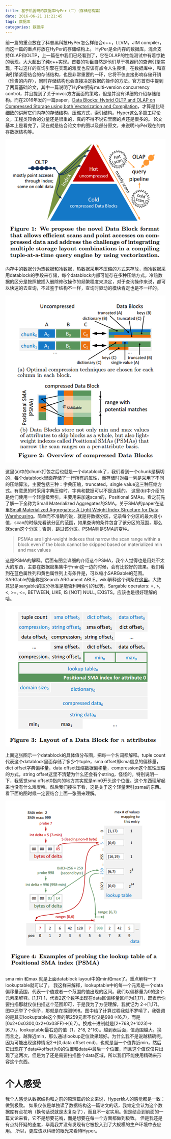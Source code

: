 ```yaml
---
title: 基于机器码的数据库HyPer（二）（存储结构篇）
date: 2016-06-21 11:21:45
tags: 数据库
categories: 数据库
---
```


前一篇的重点放在了科普黑科技HyPer怎么样结合c++，LLVM，JIM compiler，而这一篇的重点将放在HyPer的存储结构上。
HyPer是全内存的数据库，混合支持OLAP和OLTP，上一篇在中我们已经看到了，它在OLAP的性能测试中有着惊艳的表现，大大超出了纯c++实现。首要的功臣自然是他们基于机器码的查询引擎实现，不过这样的查询引擎在实现的难度也应该有点令人生畏惧。在数据库中，和查询引擎紧密结合的存储结构，也是非常重要的一环，它将不仅直接影响存储开销（珍贵的内存），同时存储结构也会直接决定数据的操作的方法。官方首页中提到了两篇基础论文，其中一篇说明了HyPer拥有multi-version concurrency control，并且提到了关于mvcc方方面面的策略，但是并没有详细的介绍存储结构。而在2016年发的一篇paper，[Data Blocks: Hybrid OLTP and OLAP on Compressed Storage using both Vectorization and Compilation](http://db.in.tum.de/downloads/publications/datablocks.pdf)，才算是比较细致的讲解它们内存的存储结构，压缩方式，索引结构。Hyper这么多篇工程论文，工程类顶会的分量还是很重的，真的不得不说它里面的点还是很多的。
论文基本上是看完了，现在就是结合论文中的图以及部分原文，来说明HyPer现在的内存数据结构等。

![hyper_datablock_ac](/images/hyper-datablock-ac.png)

内存中的数据分为热数据和冷数据，热数据采用不压缩的方式来存放，而冷数据采用datablock的手段来存储，每个datablock内部可能存在多种压缩方式。冷热数据的区分是按照被插入删除修改操作的频繁程度来决定，对于查询操作来说，都可以快速的去查询，不过鉴于结构不一样，查询时驱动的模块肯定也是不一样的。

![hyper-datablock-compressed-overview](/images/hyper-datablock-compressed-overview.png)

这里(a)中的chunk打包之后也就是一个datablock了，我们看到一个chunk是横切的，每个datablock里面存储了一行所有的属性，而存储时对每一列是采用了不同的压缩算法，主要包括三种：字典压缩，truncated，single value这三种压缩方式。有意思的时采用字典压缩时，字典和数据可以不是连续的。
这里(b)中介绍的是他们使用一个轻量级索引，主要用来加速scan的，Positional SMAs。看之前先了解一下全称为Small Materialized Aggregates的SMA。关于SMA的paper在这里[Small Materialized Aggregates: A Light Weight Index Structure for Data Warehousing](http://www.vldb.org/conf/1998/p476.pdf)。简单而不准确的说，就是将数据分区，记录每个分区的最大最小值，scan的时候先看该分区的范围，如果查询的条件包含了该分区的范围，那么就scan这个分区；否则，跳过该分区。PSMA则是SMA的变种。

>PSMAs are light-weight indexes that narrow the scan range within a block even if the block cannot be skipped based on materialized min and max values

这是PSMA的解释。后面有图会详细的介绍这个PSMA，我个人觉得也是用处不太大的东西，主要在数据密集集中于min这一边的时候，会有比较好的效果。我们看到在蓝色属性列和黄色属性列上有条件是，可以缩小SARGable的范围。SARGable的全称是Search ARGument ABLE，wiki解释这个词条在[这里](https://en.wikipedia.org/wiki/Sargable)。大致意思是sargable的区分标准是能否利用索引的优势。Sargable operators: =, >, <, >=, <=, BETWEEN, LIKE, IS [NOT] NULL, EXISTS。应该也是很好理解的哈。

![hyper-layout-of-datablock](/images/hyper-layout-of-datablock.png)

上面这张图示一个datablock的具体值分布图，把每一个名词都解释。tuple count代表这个datablock里面存储了多少个tuple，sma offset即sma信息的偏移量，dict offset字典偏移量，data offset压缩数据偏移量，compression这个属性压缩的方式，string offset这里不清楚为什么还会有个string，怪怪的。特别说明一下，我感觉sma offset0指向的地方其实就是min0开头这个位置。这个东西理解起来也没有什么难度哈。然后我们接往下看，这是关于这个轻量索引psma的东西。看下面的图时候一定要结合上面一张图来理解。

![hyper-psmas](/images/hyper-psmas.png)

sma min 和max 就是上面datablock layout中的min和max了。重点解释一下lookuptable就可以了。
我这样来解释，lookuptable中的每一个元素是一个data偏移量范围，代表一个值或者一个范围的值出现的区间。我们以偏移量为0的这个元素来解释。[1,17) 1，代表2这个数字出现在data区偏移量区间为[1,17)，既表示你要扫描那就仅仅扫描这个范围即可，于是我为了方便理解，我就记为 2->[1,17)。
图中还举了个例子，那就是在探测998。图中给了计算过程我就不罗嗦了，我强调的是其实lookuptable这个表的第259元素不仅仅是998->[6,7)，而是[0x2+0x0300,0x2+0x03FF)->[6,7）。换成十进制就是[2+768,2+1023)->[6,7）。lookuptable最右边的值（1，2^8, 2^16）。越到表后面，值范围越大。换而言之，越靠近min，那么通过lookup定位效果越好。为什么我不是说越精确呢，因为可能出现这种情况2->[0,data offset end)，也就是当一个值靠近min，然后它出现在了data中offset为0的位置和data中最后一个位置，而且这个值仅仅只出现了这两次，但是为了还是需要扫描整个data区域，所以我们不能使用精确来形容这个东西。


# 个人感受

我个人感觉从数据结构和之前的原理篇的论文来说，Hyper给人的感觉都是一致：做到极致。
如果仅仅是单独读了数据结构这一篇论文的话，我肯定会认为这个数据库有点花哨（换句话说就是太复杂了），而且不一定实用。但是结合到前面的一篇文论来看，它不是想要花哨，而是想要在每一个方面都做到极致。
但是我还是有点持怀疑的态度，毕竟我并没有发现有它被投入到了大规模的生产环境中去应用。
所以，更应该以科研的眼光来看待Hyper。
